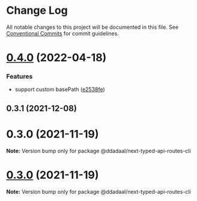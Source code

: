 # Change Log

All notable changes to this project will be documented in this file.
See [Conventional Commits](https://conventionalcommits.org) for commit guidelines.

# [0.4.0](https://github.com/ddadaal/next-typed-api-routes/compare/@ddadaal/next-typed-api-routes-cli@0.3.1...@ddadaal/next-typed-api-routes-cli@0.4.0) (2022-04-18)


### Features

* support custom basePath ([e2538fe](https://github.com/ddadaal/next-typed-api-routes/commit/e2538feaa7f99d49dc65b8fdc6ce40a952666586))





## 0.3.1 (2021-12-08)



# 0.3.0 (2021-11-19)

**Note:** Version bump only for package @ddadaal/next-typed-api-routes-cli





# [0.3.0](https://github.com/ddadaal/next-typed-api-routes/compare/v0.2.12...v0.3.0) (2021-11-19)

**Note:** Version bump only for package @ddadaal/next-typed-api-routes-cli
